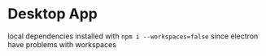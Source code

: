 # Desktop App

local dependencies installed with `npm i --workspaces=false` since electron have problems with workspaces

